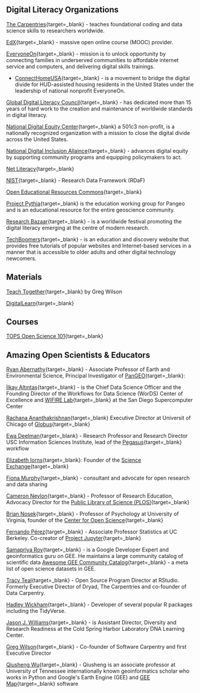 ## Digital Literacy Organizations

[The Carpentries](https://carpentries.org/){target=_blank} - teaches foundational coding and data science skills to researchers worldwide.  

[EdX](https://www.edx.org/){target=_blank} - massive open online course (MOOC) provider.

[EveryoneOn](https://www.everyoneon.org/ ){target=_blank} - mission is to unlock opportunity by connecting families in underserved communities to affordable internet service and computers, and delivering digital skills trainings. 

- [ConnectHomeUSA](https://connecthomeusa.org/){target=_blank} - is a movement to bridge the digital divide for HUD-assisted housing residents in the United States under the leadership of national nonprofit EveryoneOn.

[Global Digital Literacy Council](https://www.gdlcouncil.org/){target=_blank} -  has dedicated more than 15 years of hard work to the creation and maintenance of worldwide standards in digital literacy. 

[National Digital Equity Center](https://digitalequitycenter.org/about-us/){target=_blank} a 501c3 non-profit, is a nationally recognized organization with a mission to close the digital divide across the United States.

[National Digital Inclusion Allaince](https://www.digitalinclusion.org/){target=_blank} - advances digital equity by supporting community programs and equipping policymakers to act.

[Net Literacy](https://www.netliteracy.org/){target=_blank}

[NIST](https://www.nist.gov/programs-projects/research-data-framework-rdaf){target=_blank} - Research Data Framework (RDaF) 

[Open Educational Resources Commons](https://www.oercommons.org/){target=_blank}

[Project Pythia](https://projectpythia.org/){target=_blank} is the education working group for Pangeo and is an educational resource for the entire geoscience community. 

[Research Bazaar](https://resbaz.github.io/resbaz2021/){target=_blank} - is a worldwide festival promoting the digital literacy emerging at the centre of modern research.

[TechBoomers](https://techboomers.com/){target=_blank} - is an education and discovery website that provides free tutorials of popular websites and Internet-based services in a manner that is accessible to older adults and other digital technology newcomers.

## Materials

[Teach Together](https://teachtogether.tech/en/index.html#){target=_blank} by Greg Wilson

[DigitalLearn](https://www.digitallearn.org/){target=_blank}

## Courses

[TOPS Open Science 101](https://nasa.github.io/Transform-to-Open-Science/open-science-101/){target=_blank}

## Amazing Open Scientists & Educators

[Ryan Abernathy](https://eesc.columbia.edu/content/ryan-abernathey){target=_blank} - Associate Professor of Earth and Environmental Science, Principal Investigator of [PanGEO](https://pangeo.io/){target=_blank}:

[İlkay Altıntaş](https://words.sdsc.edu/ilkay/){target=_blank} - is the Chief Data Science Officer and the Founding Director of the Workflows for Data Science (WorDS) Center of Excellence and [WIFIRE Lab](https://wifire.ucsd.edu/){target=_blank} at the San Diego Supercomputer Center

[Rachana Ananthakrishnan](https://www.linkedin.com/in/rachanananthakrishnan){target=_blank} Executive Director at Universit of Chicago of [Globus](https://www.globus.org/){target=_blank}

[Ewa Deelman](https://deelman.isi.edu/){target=_blank} - Research Professor and Research Director USC Information Sciences Institute, lead of the [Pegasus](https://pegasus.isi.edu/){target=_blank} workflow

[Elizabeth Iorns](https://www.linkedin.com/in/elizabethiorns){target=_blank}: Founder of the [Science Exchange](https://ww2.scienceexchange.com/s/about){target=_blank}

[Fiona Murphy](https://www.murphymitchellconsulting.com/){target=_blank} - consultant and advocate for open research and data sharing

[Cameron Neylon](https://cameronneylon.net/about/biographies/){target=_blank} - Professor of Research Education, Advocacy Director for the [Public Library of Science (PLOS)](https://plos.org/){target=_blank}

[Brian Nosek](https://med.virginia.edu/faculty/faculty-listing/ban2b/){target=_blank} - Professor of Psychology at University of Virginia, founder of the [Center for Open Science](https://www.cos.io/){target=_blank}

[Fernando Pérez](https://bids.berkeley.edu/people/fernando-perez){target=_blank} - Associate Professor Statistics at UC Berkeley. Co-creator of [Project Jupyter](https://jupyter.org/){target=_blank}

[Samapriya Roy](https://github.com/samapriya){target=_blank} - is a Google Developer Expert and geoinformatics guru on GEE. He maintains a large community catalog of scientific data [Awesome GEE Community Catalog](https://gee-community-catalog.org/){target=_blank} - a meta list of open science datasets in GEE.

[Tracy Teal](https://www.linkedin.com/in/tracy-teal-059136b){target=_blank} - Open Source Program Director at RStudio. Formerly Executive Director of Dryad, The Carpentries and co-founder of Data Carpentry.

[Hadley Wickham](https://hadley.nz/){target=_blank} - Developer of several popular R packages including the TidyVerse.

[Jason J. Williams](https://jasonjwilliamsny.github.io/profile/){target=_blank} - is Assistant Director, Diversity and Research Readiness  at the Cold Spring Harbor Laboratory DNA Learning Center. 

[Greg Wilson](https://third-bit.com/){target=_blank} - Co-founder of Software Carpentry and first Executive Director

[Qiusheng Wu](https://github.com/giswqs){target=_blank} - Qiusheng is an associate professor at University of Tennessee internationally known geoinformatics scholar who works in Python and Google's Earth Engine (GEE) and [GEE Map](https://geemap.org/){target=_blank} software
